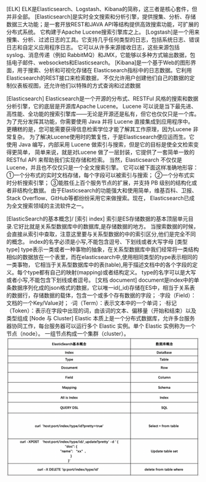 [ELK] 
ELK是Elasticsearch、Logstash、Kibana的简称，这三者是核心套件，但并非全部。
[Elasticsearch]是实时全文搜索和分析引擎，提供搜集、分析、存储数据三大功能；是一套开放REST和JAVA API等结构提供高效搜索功能，可扩展的分布式系统。
它构建于Apache Lucene搜索引擎库之上。
[Logstash]是一个用来搜集、分析、过滤日志的工具。它支持几乎任何类型的日志，包括系统日志、错误日志和自定义应用程序日志。
它可以从许多来源接收日志，这些来源包括 syslog、消息传递（例如 RabbitMQ）和JMX，它能够以多种方式输出数据，包括电子邮件、websockets和Elasticsearch。
[Kibana]是一个基于Web的图形界面，用于搜索、分析和可视化存储在 Elasticsearch指标中的日志数据。它利用Elasticsearch的REST接口来检索数据，
不仅允许用户创建他们自己的数据的定制仪表板视图，还允许他们以特殊的方式查询和过滤数据


[Elasticsearch]
Elasticsearch是一个开源的分布式、RESTFul 风格的搜索和数据分析引擎，它的底层是开源库Apache Lucene。
Lucene 可以说是当下最先进、高性能、全功能的搜索引擎库——无论是开源还是私有，但它也仅仅只是一个库。为了充分发挥其功能，你需要使用 Java 并将 Lucene 
直接集成到应用程序中。 更糟糕的是，您可能需要获得信息检索学位才能了解其工作原理，因为Lucene 非常复杂。
为了解决Lucene使用时的繁复性，于是Elasticsearch便应运而生。它使用 Java 编写，内部采用 Lucene 做索引与搜索，但是它的目标是使全文检索变得更简单，
简单来说，就是对Lucene 做了一层封装，它提供了一套简单一致的 RESTful API 来帮助我们实现存储和检索。
当然，Elasticsearch 不仅仅是 Lucene，并且也不仅仅只是一个全文搜索引擎。 它可以被下面这样准确地形容：
①一个分布式的实时文档存储，每个字段可以被索引与搜索；
②一个分布式实时分析搜索引擎；
③能胜任上百个服务节点的扩展，并支持 PB 级别的结构化或者非结构化数据。
由于Elasticsearch的功能强大和使用简单，维基百科、卫报、Stack Overflow、GitHub等都纷纷采用它来做搜索。现在，
Elasticsearch已成为全文搜索领域的主流软件之一。

[ElasticSearch的基本概念]/
[索引 index]
索引是ES存储数据的基本顶层单元目录.它好比就是关系型数据库中的数据库,是存储数据的地方。
当搜索数据的时候，会直接从索引中查取，注意这里要与关系型数据的中的索引区分,他们是完全不同的概念。
index的名字必须是小写,不能包含逗号、下划线或者大写字母
[类型 type]
type表示一类或者一种事物的抽象，在关系型数据库中我们经常将一类结构相似的数据放在一个表里，而在elasticsearch中,使用相同类型的type表示相同的一类事物，
它相当于关系型数据库中的表(table),用于描述文档中的各个字段的定义。每个type都有自己的映射(mapping)或者结构定义。
type的名字可以是大写或者小写,不能包含下划线或者逗号。
[文档 document]
document是index中的单条数据序列化成的json格式的数据，它以唯一id(_id)存储在ES中，相当于关系表的数据行，存储数据的载体，包含一个或多个存有数据的字段；
·字段（Field）：文档的一个Key/Value对；
·词（Term）：表示文本中的一个单词；
·标记（Token）：表示在字段中出现的词，由该词的文本、偏移量（开始和结束）以及类型组成
[Node 与 Cluster]
Elastic 本质上是一个分布式数据库，允许多台服务器协同工作，每台服务器可以运行多个 Elastic 实例。单个 Elastic 实例称为一个节点（node）。
一组节点构成一个集群（cluster）。
![img.png](img.png)